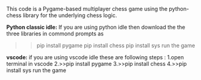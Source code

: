 This code is a Pygame-based multiplayer chess game using the python-chess library for the underlying chess logic.

**Python classic idle:**
If you are using python idle then download the the three libraries in commond prompts as
>>pip install pygame
>>pip install chess
>>pip install sys
run the game

**vscode:**
if you are using vscode idle these are following steps :
1.open terminal in vscode
2.>>pip install pygame
3.>>pip install chess
4.>>pip install sys
run the game
